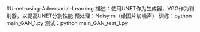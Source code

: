 #U-net-using-Adversarial-Learning
描述：使用UNET作为生成器，VGG作为判别器，以提高UNET分割性能
预处理：Noisy.m（给图片加噪声）
训练：python main_GAN_1.py 
测试：python main_GAN_test_1.py
